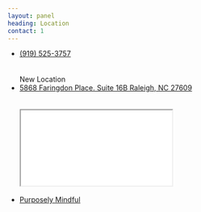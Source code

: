 ```yaml
---
layout: panel
heading: Location
contact: 1
---
```

<ul>
    <li class="fa fa-phone fa-lg"> <a href="tel:+19195253757">(919) 525-3757</a></li>
    <br/><br/>
    <span class="label label-primary">New Location</span>
    <li class="fa fa-map-marker fa-lg"> <a href="https://goo.gl/521BSQ">5868 Faringdon Place. Suite 16B Raleigh, NC 27609</a></li>
    <br/><br/>
     <iframe src="//www.google.com/maps/embed/v1/place?q=5868+Faringdon+Pl,+Raleigh,+NC+27609/@35.8632836,-78.621981,20z
      &zoom=10
      &key=AIzaSyDPgQOIW0QahKd5HASLfPuYb_jEcG75Ai8">
  </iframe>   
    <br/><br/>
    <li class="fa fa-facebook fa-lg"> <a href="https://www.facebook.com/PurposelyMindfulCounseling">Purposely Mindful</a></li>
</ul>


